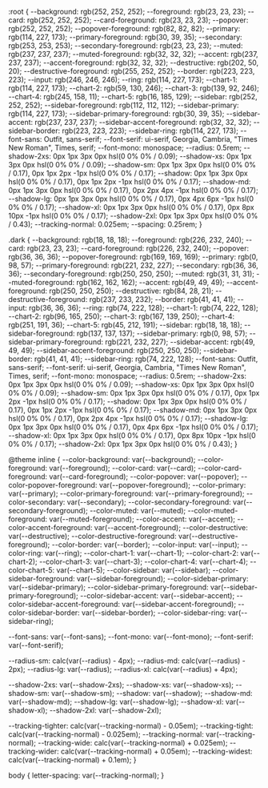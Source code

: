 :root {
--background: rgb(252, 252, 252);
--foreground: rgb(23, 23, 23);
--card: rgb(252, 252, 252);
--card-foreground: rgb(23, 23, 23);
--popover: rgb(252, 252, 252);
--popover-foreground: rgb(82, 82, 82);
--primary: rgb(114, 227, 173);
--primary-foreground: rgb(30, 39, 35);
--secondary: rgb(253, 253, 253);
--secondary-foreground: rgb(23, 23, 23);
--muted: rgb(237, 237, 237);
--muted-foreground: rgb(32, 32, 32);
--accent: rgb(237, 237, 237);
--accent-foreground: rgb(32, 32, 32);
--destructive: rgb(202, 50, 20);
--destructive-foreground: rgb(255, 252, 252);
--border: rgb(223, 223, 223);
--input: rgb(246, 246, 246);
--ring: rgb(114, 227, 173);
--chart-1: rgb(114, 227, 173);
--chart-2: rgb(59, 130, 246);
--chart-3: rgb(139, 92, 246);
--chart-4: rgb(245, 158, 11);
--chart-5: rgb(16, 185, 129);
--sidebar: rgb(252, 252, 252);
--sidebar-foreground: rgb(112, 112, 112);
--sidebar-primary: rgb(114, 227, 173);
--sidebar-primary-foreground: rgb(30, 39, 35);
--sidebar-accent: rgb(237, 237, 237);
--sidebar-accent-foreground: rgb(32, 32, 32);
--sidebar-border: rgb(223, 223, 223);
--sidebar-ring: rgb(114, 227, 173);
--font-sans: Outfit, sans-serif;
--font-serif: ui-serif, Georgia, Cambria, "Times New Roman", Times, serif;
--font-mono: monospace;
--radius: 0.5rem;
--shadow-2xs: 0px 1px 3px 0px hsl(0 0% 0% / 0.09);
--shadow-xs: 0px 1px 3px 0px hsl(0 0% 0% / 0.09);
--shadow-sm: 0px 1px 3px 0px hsl(0 0% 0% / 0.17), 0px 1px 2px -1px hsl(0 0% 0% / 0.17);
--shadow: 0px 1px 3px 0px hsl(0 0% 0% / 0.17), 0px 1px 2px -1px hsl(0 0% 0% / 0.17);
--shadow-md: 0px 1px 3px 0px hsl(0 0% 0% / 0.17), 0px 2px 4px -1px hsl(0 0% 0% / 0.17);
--shadow-lg: 0px 1px 3px 0px hsl(0 0% 0% / 0.17), 0px 4px 6px -1px hsl(0 0% 0% / 0.17);
--shadow-xl: 0px 1px 3px 0px hsl(0 0% 0% / 0.17), 0px 8px 10px -1px hsl(0 0% 0% / 0.17);
--shadow-2xl: 0px 1px 3px 0px hsl(0 0% 0% / 0.43);
--tracking-normal: 0.025em;
--spacing: 0.25rem;
}

.dark {
--background: rgb(18, 18, 18);
--foreground: rgb(226, 232, 240);
--card: rgb(23, 23, 23);
--card-foreground: rgb(226, 232, 240);
--popover: rgb(36, 36, 36);
--popover-foreground: rgb(169, 169, 169);
--primary: rgb(0, 98, 57);
--primary-foreground: rgb(221, 232, 227);
--secondary: rgb(36, 36, 36);
--secondary-foreground: rgb(250, 250, 250);
--muted: rgb(31, 31, 31);
--muted-foreground: rgb(162, 162, 162);
--accent: rgb(49, 49, 49);
--accent-foreground: rgb(250, 250, 250);
--destructive: rgb(84, 28, 21);
--destructive-foreground: rgb(237, 233, 232);
--border: rgb(41, 41, 41);
--input: rgb(36, 36, 36);
--ring: rgb(74, 222, 128);
--chart-1: rgb(74, 222, 128);
--chart-2: rgb(96, 165, 250);
--chart-3: rgb(167, 139, 250);
--chart-4: rgb(251, 191, 36);
--chart-5: rgb(45, 212, 191);
--sidebar: rgb(18, 18, 18);
--sidebar-foreground: rgb(137, 137, 137);
--sidebar-primary: rgb(0, 98, 57);
--sidebar-primary-foreground: rgb(221, 232, 227);
--sidebar-accent: rgb(49, 49, 49);
--sidebar-accent-foreground: rgb(250, 250, 250);
--sidebar-border: rgb(41, 41, 41);
--sidebar-ring: rgb(74, 222, 128);
--font-sans: Outfit, sans-serif;
--font-serif: ui-serif, Georgia, Cambria, "Times New Roman", Times, serif;
--font-mono: monospace;
--radius: 0.5rem;
--shadow-2xs: 0px 1px 3px 0px hsl(0 0% 0% / 0.09);
--shadow-xs: 0px 1px 3px 0px hsl(0 0% 0% / 0.09);
--shadow-sm: 0px 1px 3px 0px hsl(0 0% 0% / 0.17), 0px 1px 2px -1px hsl(0 0% 0% / 0.17);
--shadow: 0px 1px 3px 0px hsl(0 0% 0% / 0.17), 0px 1px 2px -1px hsl(0 0% 0% / 0.17);
--shadow-md: 0px 1px 3px 0px hsl(0 0% 0% / 0.17), 0px 2px 4px -1px hsl(0 0% 0% / 0.17);
--shadow-lg: 0px 1px 3px 0px hsl(0 0% 0% / 0.17), 0px 4px 6px -1px hsl(0 0% 0% / 0.17);
--shadow-xl: 0px 1px 3px 0px hsl(0 0% 0% / 0.17), 0px 8px 10px -1px hsl(0 0% 0% / 0.17);
--shadow-2xl: 0px 1px 3px 0px hsl(0 0% 0% / 0.43);
}

@theme inline {
--color-background: var(--background);
--color-foreground: var(--foreground);
--color-card: var(--card);
--color-card-foreground: var(--card-foreground);
--color-popover: var(--popover);
--color-popover-foreground: var(--popover-foreground);
--color-primary: var(--primary);
--color-primary-foreground: var(--primary-foreground);
--color-secondary: var(--secondary);
--color-secondary-foreground: var(--secondary-foreground);
--color-muted: var(--muted);
--color-muted-foreground: var(--muted-foreground);
--color-accent: var(--accent);
--color-accent-foreground: var(--accent-foreground);
--color-destructive: var(--destructive);
--color-destructive-foreground: var(--destructive-foreground);
--color-border: var(--border);
--color-input: var(--input);
--color-ring: var(--ring);
--color-chart-1: var(--chart-1);
--color-chart-2: var(--chart-2);
--color-chart-3: var(--chart-3);
--color-chart-4: var(--chart-4);
--color-chart-5: var(--chart-5);
--color-sidebar: var(--sidebar);
--color-sidebar-foreground: var(--sidebar-foreground);
--color-sidebar-primary: var(--sidebar-primary);
--color-sidebar-primary-foreground: var(--sidebar-primary-foreground);
--color-sidebar-accent: var(--sidebar-accent);
--color-sidebar-accent-foreground: var(--sidebar-accent-foreground);
--color-sidebar-border: var(--sidebar-border);
--color-sidebar-ring: var(--sidebar-ring);

--font-sans: var(--font-sans);
--font-mono: var(--font-mono);
--font-serif: var(--font-serif);

--radius-sm: calc(var(--radius) - 4px);
--radius-md: calc(var(--radius) - 2px);
--radius-lg: var(--radius);
--radius-xl: calc(var(--radius) + 4px);

--shadow-2xs: var(--shadow-2xs);
--shadow-xs: var(--shadow-xs);
--shadow-sm: var(--shadow-sm);
--shadow: var(--shadow);
--shadow-md: var(--shadow-md);
--shadow-lg: var(--shadow-lg);
--shadow-xl: var(--shadow-xl);
--shadow-2xl: var(--shadow-2xl);

--tracking-tighter: calc(var(--tracking-normal) - 0.05em);
--tracking-tight: calc(var(--tracking-normal) - 0.025em);
--tracking-normal: var(--tracking-normal);
--tracking-wide: calc(var(--tracking-normal) + 0.025em);
--tracking-wider: calc(var(--tracking-normal) + 0.05em);
--tracking-widest: calc(var(--tracking-normal) + 0.1em);
}

body {
letter-spacing: var(--tracking-normal);
}
